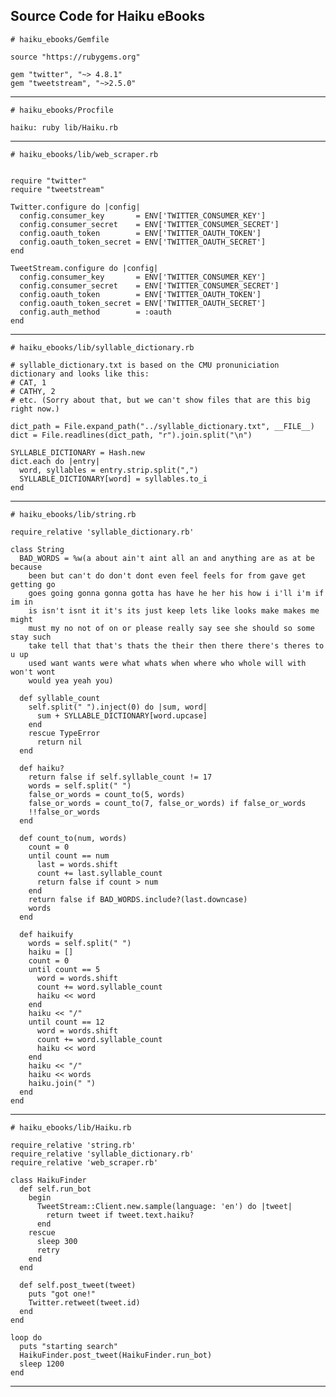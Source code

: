  Source Code for Haiku eBooks
----------------



    # haiku_ebooks/Gemfile

    source "https://rubygems.org"

    gem "twitter", "~> 4.8.1"
    gem "tweetstream", "~>2.5.0"

************



    # haiku_ebooks/Procfile

    haiku: ruby lib/Haiku.rb

************



    # haiku_ebooks/lib/web_scraper.rb


    require "twitter"
    require "tweetstream"

    Twitter.configure do |config|
      config.consumer_key       = ENV['TWITTER_CONSUMER_KEY']
      config.consumer_secret    = ENV['TWITTER_CONSUMER_SECRET']
      config.oauth_token        = ENV['TWITTER_OAUTH_TOKEN']
      config.oauth_token_secret = ENV['TWITTER_OAUTH_SECRET']
    end

    TweetStream.configure do |config|
      config.consumer_key       = ENV['TWITTER_CONSUMER_KEY']
      config.consumer_secret    = ENV['TWITTER_CONSUMER_SECRET']
      config.oauth_token        = ENV['TWITTER_OAUTH_TOKEN']
      config.oauth_token_secret = ENV['TWITTER_OAUTH_SECRET']
      config.auth_method        = :oauth
    end

************



    # haiku_ebooks/lib/syllable_dictionary.rb

    # syllable_dictionary.txt is based on the CMU pronuniciation dictionary and looks like this:
    # CAT, 1
    # CATHY, 2
    # etc. (Sorry about that, but we can't show files that are this big right now.)

    dict_path = File.expand_path("../syllable_dictionary.txt", __FILE__)
    dict = File.readlines(dict_path, "r").join.split("\n")

    SYLLABLE_DICTIONARY = Hash.new
    dict.each do |entry|
      word, syllables = entry.strip.split(",")
      SYLLABLE_DICTIONARY[word] = syllables.to_i
    end

************



    # haiku_ebooks/lib/string.rb

    require_relative 'syllable_dictionary.rb'

    class String
      BAD_WORDS = %w(a about ain't aint all an and anything are as at be because
        been but can't do don't dont even feel feels for from gave get getting go
        goes going gonna gonna gotta has have he her his how i i'll i'm if im in
        is isn't isnt it it's its just keep lets like looks make makes me might
        must my no not of on or please really say see she should so some stay such
        take tell that that's thats the their then there there's theres to u up
        used want wants were what whats when where who whole will with won't wont
        would yea yeah you)

      def syllable_count
        self.split(" ").inject(0) do |sum, word|
          sum + SYLLABLE_DICTIONARY[word.upcase]
        end
        rescue TypeError
          return nil
      end

      def haiku?
        return false if self.syllable_count != 17
        words = self.split(" ")
        false_or_words = count_to(5, words)
        false_or_words = count_to(7, false_or_words) if false_or_words
        !!false_or_words
      end

      def count_to(num, words)
        count = 0
        until count == num
          last = words.shift
          count += last.syllable_count
          return false if count > num
        end
        return false if BAD_WORDS.include?(last.downcase)
        words
      end

      def haikuify
        words = self.split(" ")
        haiku = []
        count = 0
        until count == 5
          word = words.shift
          count += word.syllable_count
          haiku << word
        end
        haiku << "/"
        until count == 12
          word = words.shift
          count += word.syllable_count
          haiku << word
        end
        haiku << "/"
        haiku << words
        haiku.join(" ")
      end
    end

************



    # haiku_ebooks/lib/Haiku.rb

    require_relative 'string.rb'
    require_relative 'syllable_dictionary.rb'
    require_relative 'web_scraper.rb'

    class HaikuFinder
      def self.run_bot
        begin
          TweetStream::Client.new.sample(language: 'en') do |tweet|
            return tweet if tweet.text.haiku?
          end
        rescue
          sleep 300
          retry
        end
      end

      def self.post_tweet(tweet)
        puts "got one!"
        Twitter.retweet(tweet.id)
      end
    end

    loop do
      puts "starting search"
      HaikuFinder.post_tweet(HaikuFinder.run_bot)
      sleep 1200
    end


************